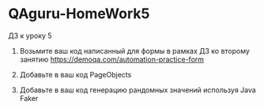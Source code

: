 # QAguru-HomeWork5
ДЗ к уроку 5

1. Возьмите ваш код написанный для формы в рамках ДЗ ко второму занятию https://demoqa.com/automation-practice-form

2. Добавьте в ваш код PageObjects

3. Добавьте в ваш код генерацию рандомных значений используя Java Faker
